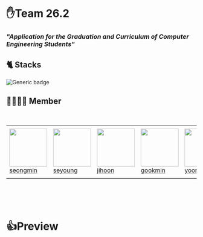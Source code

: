 # ✋Team 26.2

### *"Application for the Graduation and Curriculum of Computer Engineering Students"*

## 🐈 Stacks

![Generic badge](https://img.shields.io/badge/flutter-3.19.5-blue.svg)

## 👨‍👨‍👦‍👦 Member
<br>
<table>
  <tr height="140px">
    <td width="130px">
      <a href="https://github.com/seongm1n"><img height="100px" width="100px" src="https://avatars.githubusercontent.com/u/166149819?v=4"></a>
      <br>
      <a href="https://github.com/seongm1n">seongmin</a>
    </td>
    <td width="130px">
      <a href="https://github.com/SEY0UNGK"><img height="100px" width="100px" src="https://avatars.githubusercontent.com/u/167311819?v=4"></a>
      <br>
      <a href="https://github.com/SEY0UNGK">seyoung</a>
    </td>
    <td width="130px">
      <a href="https://github.com/Byunjihun"><img height="100px" width="100px" src="https://avatars.githubusercontent.com/u/91594844?v=4"></a>
      <br>
      <a href="https://github.com/Byunjihun">jihoon</a>
    </td>
    <td width="130px">
      <a href="https://github.com/kimgukmin-99"><img height="100px" width="100px" src="https://avatars.githubusercontent.com/u/84234658?v=4"></a>
      <br>
      <a href="https://github.com/kimgukmin-99">gookmin</a>
    </td>
    <td width="130px">
      <a href="#"><img height="100px" width="100px" src="#"></a>
      <br>
      <a href="#">yoonseok</a>
    </td>
  </tr>
</table>
<br><br><br>

# 👍Preview
